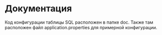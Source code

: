 # Документация

Код конфигурации таблицы SQL расположен в папке doc.
Также там расположен файл application.properties для примерной конфигурации.
